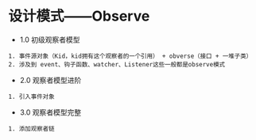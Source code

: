 # 设计模式——Observe

* 1.0 初级观察者模型
```
1. 事件源对象（Kid，kid拥有这个观察者的一个引用） + obverse（接口 + 一堆子类）
2. 涉及到 event、钩子函数、watcher、Listener这些一般都是observe模式
```
* 2.0 观察者模型进阶
```
1. 引入事件对象
```
* 3.0 观察者模型完整
```
1. 添加观察者链
```